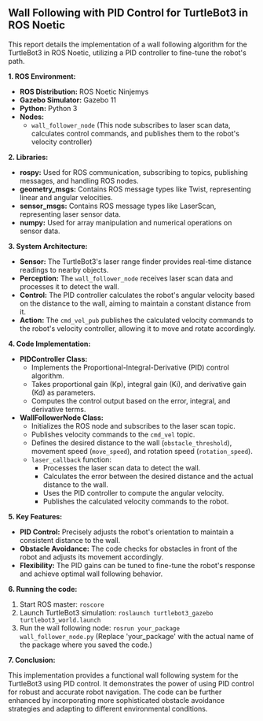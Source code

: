## Wall Following with PID Control for TurtleBot3 in ROS Noetic

This report details the implementation of a wall following algorithm for the TurtleBot3 in ROS Noetic, utilizing a PID controller to fine-tune the robot's path. 

**1. ROS Environment:**

- **ROS Distribution:** ROS Noetic Ninjemys
- **Gazebo Simulator:** Gazebo 11
- **Python:** Python 3
- **Nodes:**
    - `wall_follower_node` (This node subscribes to laser scan data, calculates control commands, and publishes them to the robot's velocity controller)

**2. Libraries:**

- **rospy:** Used for ROS communication, subscribing to topics, publishing messages, and handling ROS nodes.
- **geometry_msgs:** Contains ROS message types like Twist, representing linear and angular velocities.
- **sensor_msgs:** Contains ROS message types like LaserScan, representing laser sensor data.
- **numpy:** Used for array manipulation and numerical operations on sensor data.

**3. System Architecture:**

- **Sensor:** The TurtleBot3's laser range finder provides real-time distance readings to nearby objects.
- **Perception:** The `wall_follower_node` receives laser scan data and processes it to detect the wall.
- **Control:**  The PID controller calculates the robot's angular velocity based on the distance to the wall, aiming to maintain a constant distance from it.
- **Action:** The `cmd_vel_pub` publishes the calculated velocity commands to the robot's velocity controller, allowing it to move and rotate accordingly.

**4. Code Implementation:**

- **PIDController Class:**
    - Implements the Proportional-Integral-Derivative (PID) control algorithm.
    - Takes proportional gain (Kp), integral gain (Ki), and derivative gain (Kd) as parameters.
    - Computes the control output based on the error, integral, and derivative terms.
- **WallFollowerNode Class:**
    - Initializes the ROS node and subscribes to the laser scan topic.
    - Publishes velocity commands to the `cmd_vel` topic.
    - Defines the desired distance to the wall (`obstacle_threshold`), movement speed (`move_speed`), and rotation speed (`rotation_speed`).
    -  `laser_callback` function:
        - Processes the laser scan data to detect the wall.
        - Calculates the error between the desired distance and the actual distance to the wall.
        - Uses the PID controller to compute the angular velocity.
        - Publishes the calculated velocity commands to the robot.

**5. Key Features:**

- **PID Control:**  Precisely adjusts the robot's orientation to maintain a consistent distance to the wall.
- **Obstacle Avoidance:**  The code checks for obstacles in front of the robot and adjusts its movement accordingly.
- **Flexibility:** The PID gains can be tuned to fine-tune the robot's response and achieve optimal wall following behavior.

**6. Running the code:**

1. Start ROS master: `roscore`
2. Launch TurtleBot3 simulation: `roslaunch turtlebot3_gazebo turtlebot3_world.launch`
3. Run the wall following node: `rosrun your_package wall_follower_node.py` 
   (Replace 'your_package' with the actual name of the package where you saved the code.)

**7. Conclusion:**

This implementation provides a functional wall following system for the TurtleBot3 using PID control. It demonstrates the power of using PID control for robust and accurate robot navigation. The code can be further enhanced by incorporating more sophisticated obstacle avoidance strategies and adapting to different environmental conditions.

